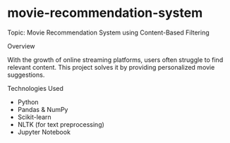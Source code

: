# movie-recommendation-system
Topic: Movie Recommendation System using Content-Based Filtering


Overview

With the growth of online streaming platforms, users often struggle to find relevant content. This project solves it by providing personalized movie suggestions.

Technologies Used

- Python
- Pandas & NumPy
- Scikit-learn
- NLTK (for text preprocessing)
- Jupyter Notebook




